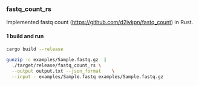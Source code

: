 ### fastq_count_rs

Implemented fastq count (https://github.com/d2jvkpn/fastq_count) in Rust.

#### 1 build and run
```bash
cargo build --release

gunzip -c examples/Sample.fastq.gz  |
  ./target/release/fastq_count_rs \
  --output output.txt --json_format    \
  --input - examples/Sample.fastq examples/Sample.fastq.gz
```

